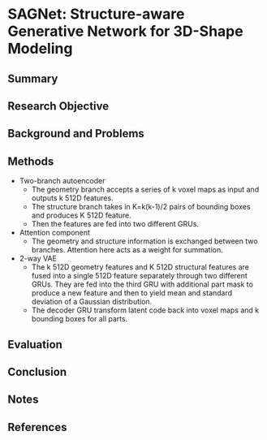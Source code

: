 # SAGNet: Structure-aware Generative Network for 3D-Shape Modeling

## Summary

## Research Objective

## Background and Problems

## Methods
- Two-branch autoencoder
	- The geometry branch accepts a series of k voxel maps as input and outputs k 512D features. 
	- The structure branch takes in K=k(k-1)/2 pairs of bounding boxes and produces K 512D feature.
	- Then the features are fed into two different GRUs.
- Attention component
	- The geometry and structure information is exchanged between two branches. Attention here acts as a weight for summation.
- 2-way VAE
	- The k 512D geometry features and K 512D structural features are fused into a single 512D feature separately through two different GRUs. They are fed into the third GRU with additional part mask to produce a new feature and then to yield mean and standard deviation of a Gaussian distribution.
	- The decoder GRU transform latent code back into voxel maps and k bounding boxes for all parts.
## Evaluation

## Conclusion

## Notes

## References
<!--stackedit_data:
eyJoaXN0b3J5IjpbLTQzNDg1NDExMSwyMDY0MDY1Mjg5XX0=
-->